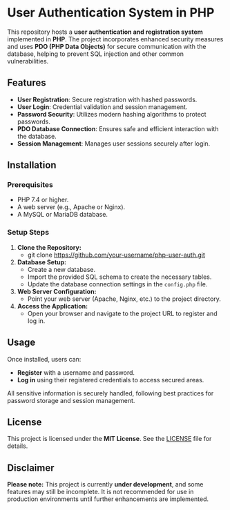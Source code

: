 # User Authentication System in PHP

This repository hosts a **user authentication and registration system** implemented in **PHP**. The project incorporates enhanced security measures and uses **PDO (PHP Data Objects)** for secure communication with the database, helping to prevent SQL injection and other common vulnerabilities.

## Features

- **User Registration**: Secure registration with hashed passwords.
- **User Login**: Credential validation and session management.
- **Password Security**: Utilizes modern hashing algorithms to protect passwords.
- **PDO Database Connection**: Ensures safe and efficient interaction with the database.
- **Session Management**: Manages user sessions securely after login.

## Installation

### Prerequisites

- PHP 7.4 or higher.
- A web server (e.g., Apache or Nginx).
- A MySQL or MariaDB database.

### Setup Steps

1.  **Clone the Repository:**
    - git clone https://github.com/your-username/php-user-auth.git
2. **Database Setup:**
    - Create a new database.
    - Import the provided SQL schema to create the necessary tables.
    - Update the database connection settings in the `config.php` file.
3. **Web Server Configuration:**
    - Point your web server (Apache, Nginx, etc.) to the project directory.
4. **Access the Application:**
    - Open your browser and navigate to the project URL to register and log in.

## Usage

Once installed, users can:

- **Register** with a username and password.
- **Log in** using their registered credentials to access secured areas.

All sensitive information is securely handled, following best practices for password storage and session management.

## License

This project is licensed under the **MIT License**. See the [LICENSE](https://chatgpt.com/c/LICENSE) file for details.

## Disclaimer

**Please note:** This project is currently **under development**, and some features may still be incomplete. It is not recommended for use in production environments until further enhancements are implemented.
